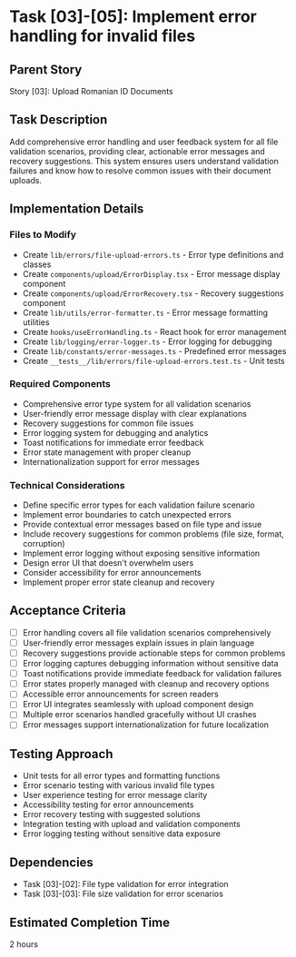 # Task [03]-[05]: Implement error handling for invalid files

## Parent Story

Story [03]: Upload Romanian ID Documents

## Task Description

Add comprehensive error handling and user feedback system for all file validation scenarios,
providing clear, actionable error messages and recovery suggestions. This system ensures users
understand validation failures and know how to resolve common issues with their document uploads.

## Implementation Details

### Files to Modify

- Create `lib/errors/file-upload-errors.ts` - Error type definitions and classes
- Create `components/upload/ErrorDisplay.tsx` - Error message display component
- Create `components/upload/ErrorRecovery.tsx` - Recovery suggestions component
- Create `lib/utils/error-formatter.ts` - Error message formatting utilities
- Create `hooks/useErrorHandling.ts` - React hook for error management
- Create `lib/logging/error-logger.ts` - Error logging for debugging
- Create `lib/constants/error-messages.ts` - Predefined error messages
- Create `__tests__/lib/errors/file-upload-errors.test.ts` - Unit tests

### Required Components

- Comprehensive error type system for all validation scenarios
- User-friendly error message display with clear explanations
- Recovery suggestions for common file issues
- Error logging system for debugging and analytics
- Toast notifications for immediate error feedback
- Error state management with proper cleanup
- Internationalization support for error messages

### Technical Considerations

- Define specific error types for each validation failure scenario
- Implement error boundaries to catch unexpected errors
- Provide contextual error messages based on file type and issue
- Include recovery suggestions for common problems (file size, format, corruption)
- Implement error logging without exposing sensitive information
- Design error UI that doesn't overwhelm users
- Consider accessibility for error announcements
- Implement proper error state cleanup and recovery

## Acceptance Criteria

- [ ] Error handling covers all file validation scenarios comprehensively
- [ ] User-friendly error messages explain issues in plain language
- [ ] Recovery suggestions provide actionable steps for common problems
- [ ] Error logging captures debugging information without sensitive data
- [ ] Toast notifications provide immediate feedback for validation failures
- [ ] Error states properly managed with cleanup and recovery options
- [ ] Accessible error announcements for screen readers
- [ ] Error UI integrates seamlessly with upload component design
- [ ] Multiple error scenarios handled gracefully without UI crashes
- [ ] Error messages support internationalization for future localization

## Testing Approach

- Unit tests for all error types and formatting functions
- Error scenario testing with various invalid file types
- User experience testing for error message clarity
- Accessibility testing for error announcements
- Error recovery testing with suggested solutions
- Integration testing with upload and validation components
- Error logging testing without sensitive data exposure

## Dependencies

- Task [03]-[02]: File type validation for error integration
- Task [03]-[03]: File size validation for error scenarios

## Estimated Completion Time

2 hours

